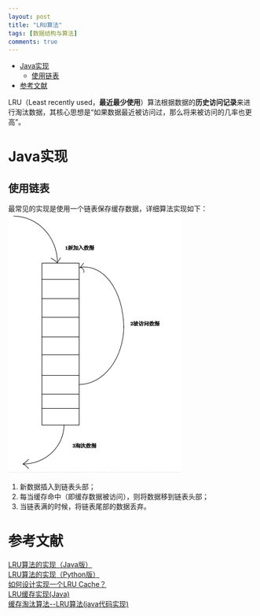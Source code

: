 ```yaml
---
layout: post
title: "LRU算法"
tags: [数据结构与算法]
comments: true
---
```


* [Java实现](#java实现)
    * [使用链表](#使用链表)
* [参考文献](#参考文献)

LRU（Least recently used，**最近最少使用**）算法根据数据的**历史访问记录**来进行淘汰数据，其核心思想是“如果数据最近被访问过，那么将来被访问的几率也更高”。   

# Java实现
## 使用链表
最常见的实现是使用一个链表保存缓存数据，详细算法实现如下：    
![链表实现](https://raw.githubusercontent.com/Andr-Robot/iMarkdownPhotos/master/Res/lru%E9%93%BE%E8%A1%A8%E5%AE%9E%E7%8E%B0.png)    
1. 新数据插入到链表头部； 
2. 每当缓存命中（即缓存数据被访问），则将数据移到链表头部； 
3. 当链表满的时候，将链表尾部的数据丢弃。 
 

# 参考文献
[LRU算法的实现（Java版）](https://allenwind.github.io/2017/09/27/LRU%E7%AE%97%E6%B3%95%E7%9A%84%E5%AE%9E%E7%8E%B0%EF%BC%88Java%E7%89%88%EF%BC%89/)   
[LRU算法的实现（Python版）](https://allenwind.github.io/2017/09/17/LRU%E7%AE%97%E6%B3%95%E7%9A%84%E5%AE%9E%E7%8E%B0%EF%BC%88Python%E7%89%88%EF%BC%89/)   
[如何设计实现一个LRU Cache？](https://yikun.github.io/2015/04/03/%E5%A6%82%E4%BD%95%E8%AE%BE%E8%AE%A1%E5%AE%9E%E7%8E%B0%E4%B8%80%E4%B8%AALRU-Cache%EF%BC%9F/)   
[LRU缓存实现(Java)](https://www.cnblogs.com/lzrabbit/p/3734850.html)    
[缓存淘汰算法--LRU算法(java代码实现)](https://blog.csdn.net/wangxilong1991/article/details/70172302)